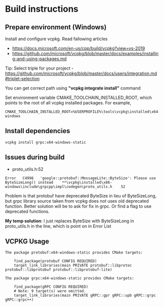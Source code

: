 # Build instructions

## Prepare environment (Windows)

Install and configure vcpkg. Read fallowing articles

- https://docs.microsoft.com/en-us/cpp/build/vcpkg?view=vs-2019
- https://github.com/microsoft/vcpkg/blob/master/docs/examples/installing-and-using-packages.md

Tip: Select triple for your project - https://github.com/microsoft/vcpkg/blob/master/docs/users/integration.md#triplet-selection


You can get correct path using **"vcpkg integrate install"** command

Set environment variable CMAKE_TOOLCHAIN_INSTALLED_ROOT, which  points to the root
of all vcpkg installed packages. For example,

```
CMAKE_TOOLCHAIN_INSTALLED_ROOT=%USERPROFILE%\tools\vcpkg\installed\x64-windows
```

## Install dependencies

```
vcpkg install grpc:x64-windows-static
```

## Issues during build

- proto_utils.h:52
```
Error	C4996	'google::protobuf::MessageLite::ByteSize': Please use ByteSizeLong() instead	**\vcpkg\installed\x86-windows\include\grpcpp\impl\codegen\proto_utils.h	52	
```
Problem is that protobuf have deprecated ByteSize in lieu of ByteSizeLong, but grpc library source taken from vcpkg does not uses old deprecated function.
Better solution will be to ask for fix in grpc. Or find a flag to use deprecated functions.

**My temp solution**: I just replaces ByteSize with ByteSizeLong in proto_utils.h in the line, which is point on in Error List

## VCPKG Usage

```
The package protobuf:x64-windows-static provides CMake targets:

    find_package(protobuf CONFIG REQUIRED)
    target_link_libraries(main PRIVATE protobuf::libprotoc protobuf::libprotobuf protobuf::libprotobuf-lite)

The package grpc:x64-windows-static provides CMake targets:

    find_package(gRPC CONFIG REQUIRED)
    # Note: 9 target(s) were omitted.
    target_link_libraries(main PRIVATE gRPC::gpr gRPC::upb gRPC::grpc gRPC::grpc++)
```